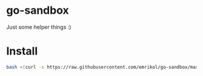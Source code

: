# go-sandbox

Just some helper things :)

# Install

```bash
bash <(curl -s https://raw.githubusercontent.com/emrikol/go-sandbox/master/install.sh)
```
